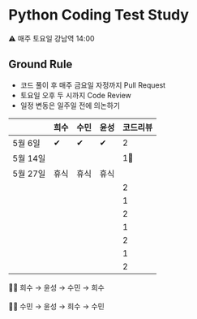 # Python Coding Test Study

<aside>
⚠️ 매주 토요일 강남역 14:00

</aside>

## Ground Rule

- 코드 풀이 후 매주 금요일 자정까지 Pull Request
- 토요일 오후 두 시까지 Code Review
- 일정 변동은 일주일 전에 의논하기

|  | 희수 | 수민 | 윤성 | 코드리뷰 |
| --- | --- | --- | --- | --- |
| 5월 6일 | ✔ | ✔ | ✔ | 2 |
| 5월 14일 |  |  |  | 1🏻 |
| 5월 27일 | 휴식 | 휴식 | 휴식 |  |
|  |  |  |  | 2 |
|  |  |  |  | 1 |
|  |  |  |  | 2 |
|  |  |  |  | 1 |
|  |  |  |  | 2 |
|  |  |  |  | 1 |
|  |  |  |  | 2 |

<aside>
☝🏻 희수 → 윤성 → 수민 → 희수

</aside>
<br>
<aside>
🤞🏻 수민 → 윤성 → 희수 → 수민

</aside>

